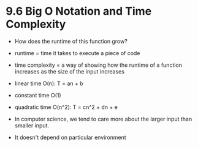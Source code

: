 # 9.6 Big O Notation and Time Complexity

* How does the runtime of this function grow?
* runtime = time it takes to execute a piece of code



* time complexity = a way of showing how the runtime of a function increases as the size of the input increases
* linear time O\(n\): T = an + b
* constant time O\(1\)
* quadratic time O\(n^2\): T = cn^2 + dn + e



* In computer science, we tend to care more about the larger input than smaller input.



* It doesn't depend on particular environment


